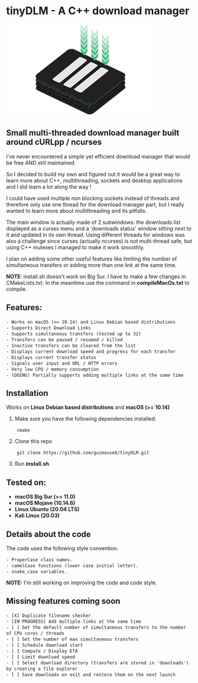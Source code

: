 # tinyDLM - A C++ download manager

![tinyDLM](/imgs/logo.png)

## Small multi-threaded download manager built around cURLpp / ncurses 

I've never encountered a simple yet efficient download manager that would be free AND still maintained.

So I decided to build my own and figured out it would be a great way to learn more about C++, multithreading, sockets and desktop applications and I did learn a lot along the way !

I could have used multiple non blocking sockets instead of threads and therefore only use one thread for the download manager part, but I really wanted to learn more about multithreading and its pitfalls.

The main window is actually made of 2 subwindows: the downloads list displayed as a curses menu and a 'downloads status' window sitting next to it and updated in its own thread.
Using different threads for windows was also a challenge since curses (actually ncurses) is not multi-thread safe, but using C++ mutexes I managed to make it work smoothly.

I plan on adding some other useful features like limiting the number of simultaneous transfers or adding more than one link at the same time.

**NOTE**: install.sh doesn't work on Big Sur. I have to make a few changes in CMakeLists.txt. In the meantime use the command in **compileMacOs.txt** to compile.

## Features:
    - Works on macOS (>= 10.14) and Linux Debian based distributions
    - Supports Direct Download Links
    - Supports simultaneous transfers (tested up to 32)
    - Transfers can be paused / resumed / killed
    - Inactive transfers can be cleared from the list
    - Displays current download speed and progress for each transfer
    - Displays current transfer status
    - Signals user input and URL / HTTP errors
    - Very low CPU / memory consumption
    - (DOING) Partially supports adding multiple links at the same time

## Installation 

Works on **Linux Debian based distributions** and **macOS (>= 10.14)**
    
1. Make sure you have the following dependencies installed:
```
    cmake
```

2. Clone this repo
```
    git clone https://github.com/guimauveb/tinyDLM.git
```

3. Run **install.sh**


## Tested on: 
- **macOS Big Sur (>= 11.0)**
- **macOS Mojave (10.14.6)** 
- **Linux Ubuntu (20.04 LTS)**
- **Kali Linux (20.03)**

## Details about the code
The code uses the following style convention:
```
- ProperCase class names.
- camelCase functions (lower case initial letter).
- snake_case variables.
```

**NOTE:** I'm still working on improving the code and code style.

## Missing features coming soon 
    - [X] Duplicate filename checker 
    - [IN PROGRESS] Add multiple links at the same time 
    - [ ] Set the default number of simultaneous transfers to the number of CPU cores / threads
    - [ ] Set the number of max simultaneous transfers  
    - [ ] Schedule download start  
    - [ ] Compute / Display ETA  
    - [ ] Limit download speed  
    - [ ] Select download directory (transfers are stored in 'downloads') by creating a file explorer 
    - [ ] Save downloads on exit and restore them on the next launch  



